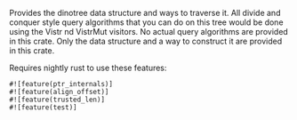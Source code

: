 Provides the dinotree data structure and ways to traverse it. All divide and conquer style query algorithms that you can do on this tree would be done using the Vistr nd VistrMut visitors. No actual query algorithms are provided in this crate. Only the data structure and a way to construct it are provided in this crate.

Requires nightly rust to use these features:
~~~~text
#![feature(ptr_internals)]
#![feature(align_offset)]
#![feature(trusted_len)]
#![feature(test)]
~~~~
